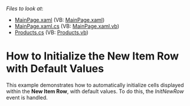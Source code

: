 <!-- default file list -->
*Files to look at*:

* [MainPage.xaml](./CS/InitializeNewItemRow/MainPage.xaml) (VB: [MainPage.xaml](./VB/InitializeNewItemRow/MainPage.xaml))
* [MainPage.xaml.cs](./CS/InitializeNewItemRow/MainPage.xaml.cs) (VB: [MainPage.xaml.vb](./VB/InitializeNewItemRow/MainPage.xaml.vb))
* [Products.cs](./CS/InitializeNewItemRow/Products.cs) (VB: [Products.vb](./VB/InitializeNewItemRow/Products.vb))
<!-- default file list end -->
# How to Initialize the New Item Row with Default Values


<p>This example demonstrates how to automatically initialize cells displayed within the <strong>New Item Row</strong>, with default values. To do this, the <i>InitNewRow</i> event is handled.</p><br />


<br/>


